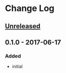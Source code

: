 # Change Log

## [Unreleased]

## 0.1.0 - 2017-06-17
### Added
- initial

[Unreleased]: https://github.com/your-name/stopwatch/compare/0.1.0...HEAD
